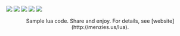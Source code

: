 <img src="https://img.shields.io/badge/language-lua-orange">&nbsp;<img 
src="https://img.shields.io/badge/purpose-ai,se-blueviolet">&nbsp;<img 
src="https://img.shields.io/badge/platform-mac,*nux-informational">&nbsp;<img 
src="https://img.shields.io/badge/license-Bsd2-informational">&nbsp;<img
src="https://travis-ci.org/timm/lua.svg?branch=master"> 


<p align=center>Sample lua code. Share and enjoy. For details, see [website](http://menzies.us/lua).</p>

